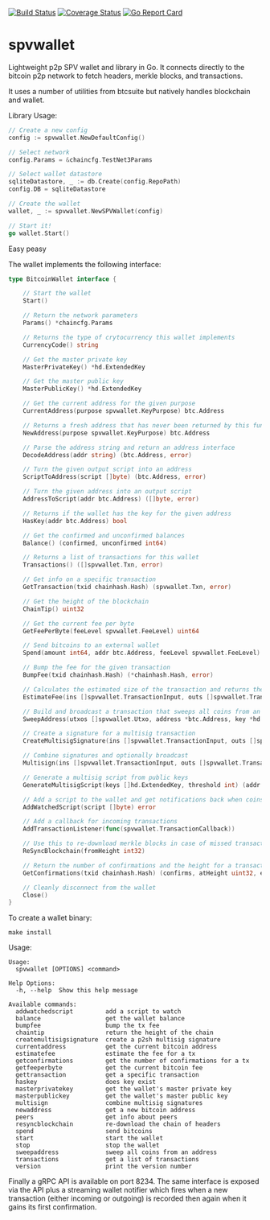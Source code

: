 [![Build Status](https://travis-ci.org/OpenBazaar/spvwallet.svg?branch=master)](https://travis-ci.org/OpenBazaar/spvwallet)
[![Coverage Status](https://coveralls.io/repos/github/OpenBazaar/spvwallet/badge.svg?branch=master)](https://coveralls.io/github/OpenBazaar/spvwallet?branch=master)
[![Go Report Card](https://goreportcard.com/badge/github.com/OpenBazaar/spvwallet)](https://goreportcard.com/report/github.com/OpenBazaar/spvwallet)

# spvwallet

Lightweight p2p SPV wallet and library in Go. It connects directly to the bitcoin p2p network to fetch headers, merkle blocks, and transactions.

It uses a number of utilities from btcsuite but natively handles blockchain and wallet.

Library Usage:
```go
// Create a new config
config := spvwallet.NewDefaultConfig()

// Select network
config.Params = &chaincfg.TestNet3Params

// Select wallet datastore
sqliteDatastore, _ := db.Create(config.RepoPath)
config.DB = sqliteDatastore

// Create the wallet
wallet, _ := spvwallet.NewSPVWallet(config)

// Start it!
go wallet.Start()
```

Easy peasy

The wallet implements the following interface:
```go
type BitcoinWallet interface {

	// Start the wallet
	Start()

	// Return the network parameters
	Params() *chaincfg.Params

	// Returns the type of crytocurrency this wallet implements
	CurrencyCode() string

	// Get the master private key
	MasterPrivateKey() *hd.ExtendedKey

	// Get the master public key
	MasterPublicKey() *hd.ExtendedKey

	// Get the current address for the given purpose
	CurrentAddress(purpose spvwallet.KeyPurpose) btc.Address

	// Returns a fresh address that has never been returned by this function
	NewAddress(purpose spvwallet.KeyPurpose) btc.Address

	// Parse the address string and return an address interface
	DecodeAddress(addr string) (btc.Address, error)

	// Turn the given output script into an address
	ScriptToAddress(script []byte) (btc.Address, error)

	// Turn the given address into an output script
	AddressToScript(addr btc.Address) ([]byte, error)

	// Returns if the wallet has the key for the given address
	HasKey(addr btc.Address) bool

	// Get the confirmed and unconfirmed balances
	Balance() (confirmed, unconfirmed int64)

	// Returns a list of transactions for this wallet
	Transactions() ([]spvwallet.Txn, error)

	// Get info on a specific transaction
	GetTransaction(txid chainhash.Hash) (spvwallet.Txn, error)

	// Get the height of the blockchain
	ChainTip() uint32

	// Get the current fee per byte
	GetFeePerByte(feeLevel spvwallet.FeeLevel) uint64

	// Send bitcoins to an external wallet
	Spend(amount int64, addr btc.Address, feeLevel spvwallet.FeeLevel) (*chainhash.Hash, error)

	// Bump the fee for the given transaction
	BumpFee(txid chainhash.Hash) (*chainhash.Hash, error)

	// Calculates the estimated size of the transaction and returns the total fee for the given feePerByte
	EstimateFee(ins []spvwallet.TransactionInput, outs []spvwallet.TransactionOutput, feePerByte uint64) uint64

	// Build and broadcast a transaction that sweeps all coins from an address. If it is a p2sh multisig, the redeemScript must be included
	SweepAddress(utxos []spvwallet.Utxo, address *btc.Address, key *hd.ExtendedKey, redeemScript *[]byte, feeLevel spvwallet.FeeLevel) (*chainhash.Hash, error)

	// Create a signature for a multisig transaction
	CreateMultisigSignature(ins []spvwallet.TransactionInput, outs []spvwallet.TransactionOutput, key *hd.ExtendedKey, redeemScript []byte, feePerByte uint64) ([]spvwallet.Signature, error)

	// Combine signatures and optionally broadcast
	Multisign(ins []spvwallet.TransactionInput, outs []spvwallet.TransactionOutput, sigs1 []spvwallet.Signature, sigs2 []spvwallet.Signature, redeemScript []byte, feePerByte uint64, broadcast bool) ([]byte, error)

	// Generate a multisig script from public keys
	GenerateMultisigScript(keys []hd.ExtendedKey, threshold int) (addr btc.Address, redeemScript []byte, err error)

	// Add a script to the wallet and get notifications back when coins are received or spent from it
	AddWatchedScript(script []byte) error

	// Add a callback for incoming transactions
	AddTransactionListener(func(spvwallet.TransactionCallback))

	// Use this to re-download merkle blocks in case of missed transactions
	ReSyncBlockchain(fromHeight int32)

	// Return the number of confirmations and the height for a transaction
	GetConfirmations(txid chainhash.Hash) (confirms, atHeight uint32, err error)

	// Cleanly disconnect from the wallet
	Close()
}
```

To create a wallet binary:
```
make install
```

Usage:
```
Usage:
  spvwallet [OPTIONS] <command>

Help Options:
  -h, --help  Show this help message

Available commands:
  addwatchedscript         add a script to watch
  balance                  get the wallet balance
  bumpfee                  bump the tx fee
  chaintip                 return the height of the chain
  createmultisigsignature  create a p2sh multisig signature
  currentaddress           get the current bitcoin address
  estimatefee              estimate the fee for a tx
  getconfirmations         get the number of confirmations for a tx
  getfeeperbyte            get the current bitcoin fee
  gettransaction           get a specific transaction
  haskey                   does key exist
  masterprivatekey         get the wallet's master private key
  masterpublickey          get the wallet's master public key
  multisign                combine multisig signatures
  newaddress               get a new bitcoin address
  peers                    get info about peers
  resyncblockchain         re-download the chain of headers
  spend                    send bitcoins
  start                    start the wallet
  stop                     stop the wallet
  sweepaddress             sweep all coins from an address
  transactions             get a list of transactions
  version                  print the version number
```

Finally a gRPC API is available on port 8234. The same interface is exposed via the API plus a streaming wallet notifier which fires when a new transaction (either incoming or outgoing) is recorded then again when it gains its first confirmation.
